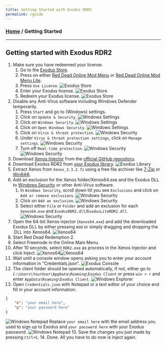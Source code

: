 ```yaml
---
title: Getting Started with Exodus RDR2
permalink: /guide
---
```

### [Home](/) / Getting Started
---
## Getting started with Exodus RDR2
1. Make sure you have redeemed your license.
    1. Go to the [Exodus Store](https://exodusmenu.com/store).
    2. Press on either [Red Dead Online Mod Menu](https://exodusmenu.com/store/red-dead-online/rdr-online-mod-menu/view) or [Red Dead Online Mod Menu Lite](https://exodusmenu.com/store/red-dead-online/rdr-online-mod-menu-lite/view).
    3. Press `Use License`.
    ![Exodus Store](../assets/img/Exodus_Store.png)
    4. Enter your Exodus license.
    ![Exodus Store](../assets/img/Exodus_Store_2.png)
    5. Redeem your Exodus license.
    ![Exodus Store](../assets/img/Exodus_Store_3.png)
2. Disable any Anti-Virus software including Windows Defender temporarily.
    1. Press `Start` and go to (Windows) settings.
    2. Click on `Update & Security`.
    ![Windows Settings](../assets/img/Windows_Settings.png)
    3. Click on `Windows Security`.
    ![Windows Settings](../assets/img/Windows_Settings_2.png)
    4. Click on `Open Windows Security`.
    ![Windows Settings](../assets/img/Windows_Settings_3.png)
    5. Click on `Virus & threat protection`.
    ![Windows Security](../assets/img/Windows_Security.png)
    6. Under `Virus & threat protection settings`, click on `Manage settings`.
    ![Windows Security](../assets/img/Windows_Security_2.png)
    7. Turn off `Real-time protection`.
    ![Windows Security](../assets/img/Windows_Security_3.png)![Windows Security](../assets/img/Windows_Security_4.png)
3. Download [Xenos Injector](https://github.com/DarthTon/Xenos/releases/download/2.3.2/Xenos_2.3.2.7z) from the [official GitHub repository](https://github.com/DarthTon/Xenos/releases/download/2.3.2/Xenos_2.3.2.7z).
4. Download Exodus RDR2 from [your Exodus library](https://exodusmenu.com/account/library).
![Exodus Library](../assets/img/Exodus_Library.png)
5. Extract Xenos from `Xenos_2.3.2.7z` using a free file archiver like [7-Zip](https://www.7-zip.org/download.html) or [WinRAR](https://www.rarlab.com/download.htm).
6. Add an exclusion for the Xenos folder/Xenos64.exe and the Exodus DLL to [Windows Security](https://support.microsoft.com/en-us/windows/add-an-exclusion-to-windows-security-811816c0-4dfd-af4a-47e4-c301afe13b26) or other Anti-Virus software.
    1. In `Windows Security`, scroll down till you see `Exclusions` and click on `Add or remove exclusions`.
    ![Windows Security](../assets/img/Windows_Security_5.png)
    2. Click on `Add an exclusion`.
    ![Windows Security](../assets/img/Windows_Security_6.png)
    3. Select either `File` or `Folder` and add an exclusion for each `Xenos64.exe` and `ExodusRDR2.dll`/`ExodusLiteRDR2.dll`.
    ![Windows Security](../assets/img/Windows_Security_7.png)
7. Open the 64-bit Xenos injector (`Xenos64.exe`) and add the downloaded Exodus DLL by either pressing `Add` or simply dragging and dropping the .DLL into Xenos64.
![Xenos64](../assets/img/Xenos64_1.png)
7. Start Red Dead Redemption 2.
8. Select Freemode in the Online Main Menu.
9. After 10 seconds, select `RDR2.exe` as process in the Xenos Injector and click Inject.
![Xenos64](../assets/img/Xenos64_2.png)![Xenos64](../assets/img/Xenos64_3.png)
10. Wait until a console window opens asking you to enter your account information in "Credentials.json".
![Exodus Console](../assets/img/RDR2.png)
11. The client folder should be opened automatically, if not, either go to `C:\Users\YourUser\AppData\Roaming\Exodus Client` or press `win + r` and enter `AppData\Roaming\Exodus Client`.
![Windows Explorer](../assets/img/explorer.png)
12. Open `Credentials.json` with Notepad or a text editor of your choice and fill in your account information:
```json
{
    "e": "your email here",
    "p": "your password here"
}
```
![Windows Notepad](../assets/img/notepad_1.png)
Replace `your email here` with the email address you used to sign up to Exodus and `your password here` with your Exodus password.
![Windows Notepad](../assets/img/notepad_2.png)
13. Save the changes you just made by pressing `Ctrl+S`.
14. Done. All you have to do now is inject again.
